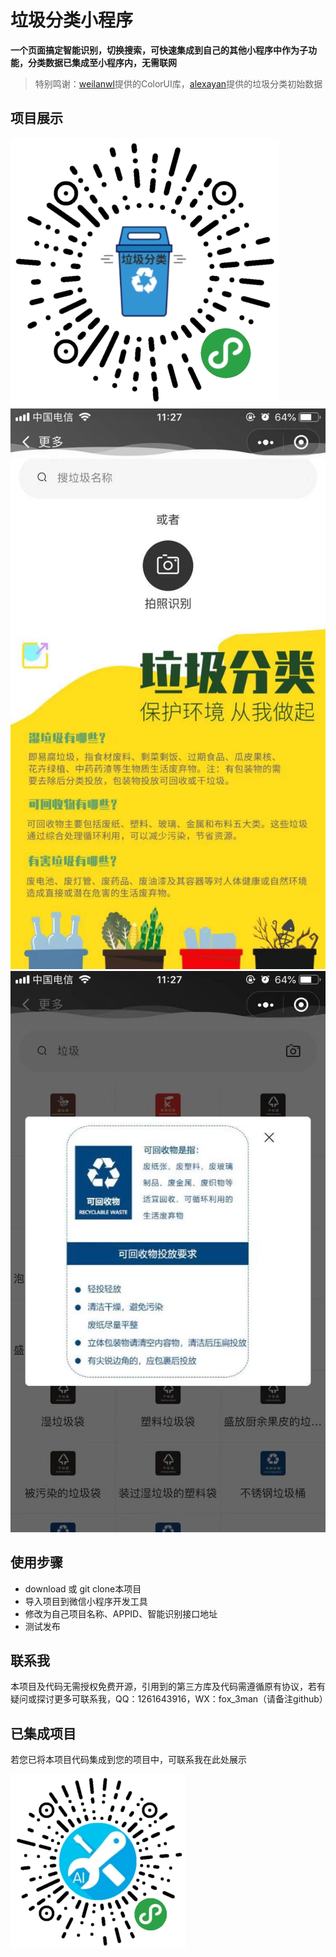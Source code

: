 ﻿# 垃圾分类小程序

**一个页面搞定智能识别，切换搜索，可快速集成到自己的其他小程序中作为子功能，分类数据已集成至小程序内，无需联网**

> 特别鸣谢：[weilanwl](https://github.com/weilanwl/ColorUI "weilanwl")提供的ColorUI库，[alexayan](https://github.com/alexayan/garbage-classification-data "alexayan")提供的垃圾分类初始数据

## 项目展示
[![](https://raw.githubusercontent.com/MagicLon/garbage_collection/master/images/1.jpg)](https://github.com/MagicLon/garbage_collection "垃圾分类投放指导") ![](https://raw.githubusercontent.com/MagicLon/garbage_collection/master/images/a.jpg) ![](https://raw.githubusercontent.com/MagicLon/garbage_collection/master/images/b.jpg)

## 使用步骤
* download 或 git clone本项目
* 导入项目到微信小程序开发工具
* 修改为自己项目名称、APPID、智能识别接口地址
* 测试发布

## 联系我
本项目及代码无需授权免费开源，引用到的第三方库及代码需遵循原有协议，若有疑问或探讨更多可联系我，QQ：1261643916，WX：fox_3man（请备注github）

## 已集成项目
若您已将本项目代码集成到您的项目中，可联系我在此处展示

![芝麻小工具](https://raw.githubusercontent.com/MagicLon/garbage_collection/master/images/p1.jpg)
